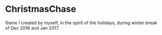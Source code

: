 # ChristmasChase
Game I created by myself, in the spirit of the holidays, during winter break of Dec 2016 and Jan 2017.
